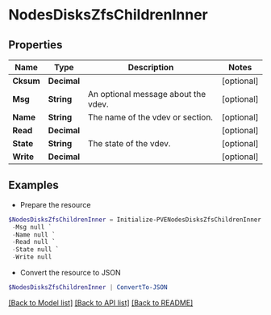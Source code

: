 # NodesDisksZfsChildrenInner
## Properties

Name | Type | Description | Notes
------------ | ------------- | ------------- | -------------
**Cksum** | **Decimal** |  | [optional] 
**Msg** | **String** | An optional message about the vdev. | [optional] 
**Name** | **String** | The name of the vdev or section. | [optional] 
**Read** | **Decimal** |  | [optional] 
**State** | **String** | The state of the vdev. | [optional] 
**Write** | **Decimal** |  | [optional] 

## Examples

- Prepare the resource
```powershell
$NodesDisksZfsChildrenInner = Initialize-PVENodesDisksZfsChildrenInner  -Cksum null `
 -Msg null `
 -Name null `
 -Read null `
 -State null `
 -Write null
```

- Convert the resource to JSON
```powershell
$NodesDisksZfsChildrenInner | ConvertTo-JSON
```

[[Back to Model list]](../README.md#documentation-for-models) [[Back to API list]](../README.md#documentation-for-api-endpoints) [[Back to README]](../README.md)

